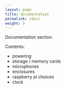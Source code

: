 ```yaml
---
layout: page
title: documentation
permalink: /doc/
weight: 5
---
```


Documentation section.

Contents:
* powering
* storage / memory cards
* microphones
* enclosures
* raspberry pi choices
* clock
